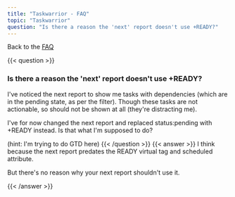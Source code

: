 ```yaml
---
title: "Taskwarrior - FAQ"
topic: "Taskwarrior"
question: "Is there a reason the 'next' report doesn't use +READY?"
---
```


Back to the [FAQ](/support/faq)

{{< question >}}
### Is there a reason the 'next' report doesn't use +READY?

I've noticed the next report to show me tasks with dependencies (which are in the pending state, as per the filter). Though these tasks are not actionable, so should not be shown at all (they're distracting me).

I've for now changed the next report and replaced status:pending with +READY instead. Is that what I'm supposed to do?

(hint: I'm trying to do GTD here)
{{< /question >}}
{{< answer >}}
I think because the next report predates the READY virtual tag and scheduled attribute.

 

But there's no reason why your next report shouldn't use it.

{{< /answer >}}
